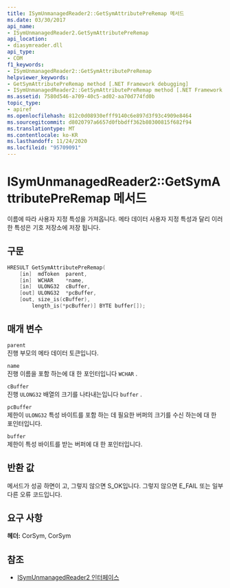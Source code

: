 ```yaml
---
title: ISymUnmanagedReader2::GetSymAttributePreRemap 메서드
ms.date: 03/30/2017
api_name:
- ISymUnmanagedReader2.GetSymAttributePreRemap
api_location:
- diasymreader.dll
api_type:
- COM
f1_keywords:
- ISymUnmanagedReader2::GetSymAttributePreRemap
helpviewer_keywords:
- GetSymAttributePreRemap method [.NET Framework debugging]
- ISymUnmanagedReader2::GetSymAttributePreRemap method [.NET Framework debugging]
ms.assetid: 7580d546-a709-40c5-ad02-aa70d774fd0b
topic_type:
- apiref
ms.openlocfilehash: 812c0d08930efff9140c6e897d3f93c4909e8464
ms.sourcegitcommit: d8020797a6657d0fbbdff362b80300815f682f94
ms.translationtype: MT
ms.contentlocale: ko-KR
ms.lasthandoff: 11/24/2020
ms.locfileid: "95709091"
---
```

# <a name="isymunmanagedreader2getsymattributepreremap-method"></a>ISymUnmanagedReader2::GetSymAttributePreRemap 메서드

이름에 따라 사용자 지정 특성을 가져옵니다. 메타 데이터 사용자 지정 특성과 달리 이러한 특성은 기호 저장소에 저장 됩니다.  
  
## <a name="syntax"></a>구문  
  
```cpp  
HRESULT GetSymAttributePreRemap(  
    [in]  mdToken  parent,  
    [in]  WCHAR    *name,  
    [in]  ULONG32  cBuffer,  
    [out] ULONG32  *pcBuffer,  
    [out, size_is(cBuffer),  
        length_is(*pcBuffer)] BYTE buffer[]);  
```  
  
## <a name="parameters"></a>매개 변수  

 `parent`  
 진행 부모의 메타 데이터 토큰입니다.  
  
 `name`  
 진행 이름을 포함 하는에 대 한 포인터입니다 `WCHAR` .  
  
 `cBuffer`  
 진행 `ULONG32` 배열의 크기를 나타내는입니다 `buffer` .  
  
 `pcBuffer`  
 제한이 `ULONG32` 특성 바이트를 포함 하는 데 필요한 버퍼의 크기를 수신 하는에 대 한 포인터입니다.  
  
 `buffer`  
 제한이 특성 바이트를 받는 버퍼에 대 한 포인터입니다.  
  
## <a name="return-value"></a>반환 값  

 메서드가 성공 하면이 고, 그렇지 않으면 S_OK입니다. 그렇지 않으면 E_FAIL 또는 일부 다른 오류 코드입니다.  
  
## <a name="requirements"></a>요구 사항  

 **헤더:** CorSym, CorSym  
  
## <a name="see-also"></a>참조

- [ISymUnmanagedReader2 인터페이스](isymunmanagedreader2-interface.md)

